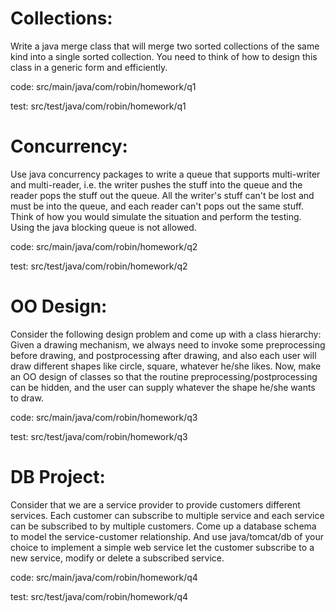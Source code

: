 # Collections:

Write a java merge class that will merge two sorted collections of the same kind into a single sorted collection. You need to think of how to design this class in a generic form and efficiently.

code: src/main/java/com/robin/homework/q1

test: src/test/java/com/robin/homework/q1

# Concurrency:

Use java concurrency packages to write a queue that supports multi-writer and multi-reader, i.e. the writer pushes the stuff into the queue and the reader pops the stuff out the queue. All the writer's stuff can't be lost and must be into the queue, and each reader can't pops out the same stuff. Think of how you would simulate the situation and perform the testing. Using the java blocking queue is not allowed.

code: src/main/java/com/robin/homework/q2

test: src/test/java/com/robin/homework/q2

# OO Design:

Consider the following design problem and come up with a class hierarchy: Given a drawing mechanism, we always need to invoke some preprocessing before drawing, and postprocessing after drawing, and also each user will draw different shapes like circle, square, whatever he/she likes. Now, make an OO design of classes so that the routine preprocessing/postprocessing can be hidden, and the user can supply whatever the shape he/she wants to draw.

code: src/main/java/com/robin/homework/q3

test: src/test/java/com/robin/homework/q3

# DB Project:

Consider that we are a service provider to provide customers different services. Each customer can subscribe to multiple service and each service can be subscribed to by multiple customers. Come up a database schema to model the service-customer relationship. And use java/tomcat/db of your choice to implement a simple web service let the customer subscribe to a new service, modify or delete a subscribed service.

code: src/main/java/com/robin/homework/q4

test: src/test/java/com/robin/homework/q4